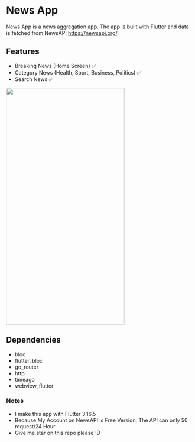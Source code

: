 # News App

News App is a news aggregation app. The app is built with Flutter and data is fetched from NewsAPI https://newsapi.org/.


## Features 

- Breaking News (Home Screen) ✅
- Category News (Health, Sport, Business, Politics) ✅
- Search News ✅

<img src="https://raw.githubusercontent.com/raufendro-dev/news-app/main/newsapp.gif" width="320" height="640">


## Dependencies

- bloc
- flutter_bloc 
- go_router
- http
- timeago
- webview_flutter



### Notes
- I make this app with Flutter 3.16.5
- Because My Account on NewsAPI is Free Version, The API can only 50 request/24 Hour
- Give me star on this repo please :D

